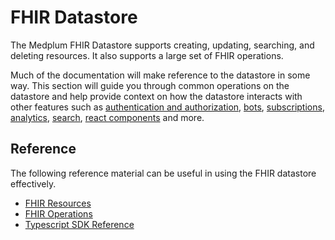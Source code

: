 # FHIR Datastore

The Medplum FHIR Datastore supports creating, updating, searching, and deleting resources. It also supports a large set of FHIR operations.

Much of the documentation will make reference to the datastore in some way. This section will guide you through common operations on the datastore and help provide context on how the datastore interacts with other features such as [authentication and authorization](/docs/auth/index.md), [bots](/docs/bots/index.md), [subscriptions](/docs/subscriptions/index.md), [analytics](/docs/analytics/index.md), [search](/docs/search/index.md), [react components](/docs/ui-components/index.md) and more.

## Reference

The following reference material can be useful in using the FHIR datastore effectively.

- [FHIR Resources](/docs/api/fhir/resources/)
- [FHIR Operations](/docs/api/fhir/operations/)
- [Typescript SDK Reference](/docs/sdk/)
